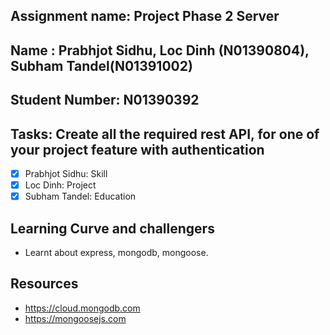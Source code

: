 ## Assignment name: Project Phase 2 Server
## Name : Prabhjot Sidhu, Loc Dinh (N01390804), Subham Tandel(N01391002)
## Student Number:  N01390392

## Tasks: Create all the required rest API, for one of your project feature with authentication
- [x] Prabhjot Sidhu: Skill 
- [x] Loc Dinh: Project
- [x] Subham Tandel: Education

## Learning Curve and challengers
- Learnt about express, mongodb, mongoose.

## Resources
- https://cloud.mongodb.com
- https://mongoosejs.com